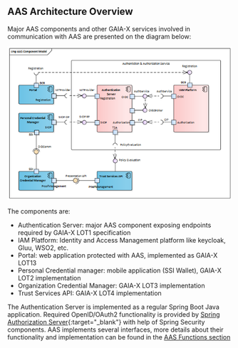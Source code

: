 ## AAS Architecture Overview

Major AAS components and other GAIA-X services involved in communication with AAS are presented on the diagram below:

![AAS Components](./images/aas_component_model.png "AAS Component Model")

The components are:
- Authentication Server: major AAS component exposing endpoints required by GAIA-X LOT1 specification
- IAM Platform: Identity and Access Management platform like keycloak, Gluu, WSO2, etc. 
- Portal: web application protected with AAS, implemented as GAIA-X LOT13
- Personal Credential manager: mobile application (SSI Wallet), GAIA-X LOT2 implementation
- Organization Credential Manager: GAIA-X LOT3 implementation
- Trust Services API: GAIA-X LOT4 implementation

The Authentication Server is implemented as a regular Spring Boot Java application. Required OpenID/OAuth2 functionality is provided by [Spring Authorization Server](https://docs.spring.io/spring-security-oauth2-boot/docs/2.2.x-SNAPSHOT/reference/html/boot-features-security-oauth2-authorization-server.html){:target="_blank"} with help of Spring Security components. AAS implements several interfaces, more details about their functionality and implementation can be found in the [AAS Functions section](../functions)